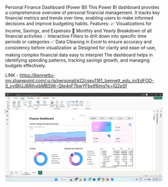 Personal Finance Dashboard (Power BI)
This Power BI dashboard provides a comprehensive overview of personal financial management. It tracks key financial metrics and trends over time, enabling users to make informed decisions and improve budgeting habits.
 Features:
📈 Visualizations for Income, Savings, and Expenses
📆 Monthly and Yearly Breakdown of all financial activities
💡 Interactive Filters to drill down into specific time periods or categories
✅ Data Cleaning in Excel to ensure accuracy and consistency before visualization
📊 Designed for clarity and ease-of-use, making complex financial data easy to interpret
The dashboard helps in identifying spending patterns, tracking savings growth, and managing budgets effectively.

LINK - https://bennettu-my.sharepoint.com/:u:/g/personal/e22cseu1181_bennett_edu_in/EdFOD-S_yvtBjUJ8RlhvibMBSWr-Qte4nF7bwYFbxtf6mg?e=lQ2pSf

![image alt](https://github.com/anuragmunjal13/DASHBOARDS/blob/main/WhatsApp%20Image%202025-06-19%20at%2002.13.32_91295f76.jpg?raw=true)
